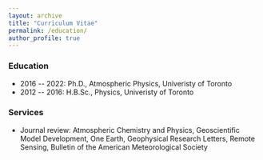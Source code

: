 ```yaml
---
layout: archive
title: "Curriculum Vitae"
permalink: /education/
author_profile: true
---
```


### Education
* 2016 -- 2022: Ph.D., Atmospheric Physics, Univeristy of Toronto
* 2012 -- 2016: H.B.Sc., Physics, Univeristy of Toronto

### Services
* Journal review: Atmospheric Chemistry and Physics, Geoscientific Model Development, One Earth, Geophysical Research Letters, Remote Sensing, Bulletin of the American Meteorological Society




